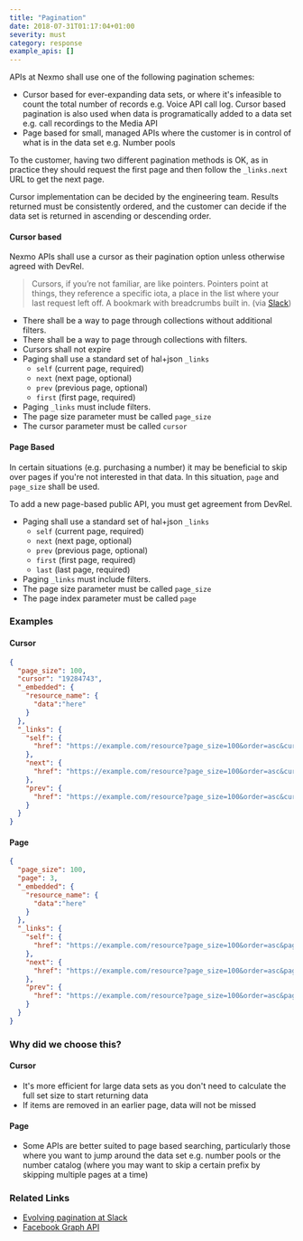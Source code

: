 ```yaml
---
title: "Pagination"
date: 2018-07-31T01:17:04+01:00
severity: must
category: response
example_apis: []
---
```


APIs at Nexmo shall use one of the following pagination schemes:

* Cursor based for ever-expanding data sets, or where it's infeasible to count the total number of records e.g. Voice API call log. Cursor based pagination is also used when data is programatically added to a data set e.g.  call recordings to the Media API
* Page based for small, managed APIs where the customer is in control of what is in the data set e.g. Number pools

To the customer, having two different pagination methods is OK, as in practice they should request the first page and then follow the `_links.next` URL to get the next page.

Cursor implementation can be decided by the engineering team. Results returned must be consistently ordered, and the customer can decide if the data set is returned in ascending or descending order.

#### Cursor based

Nexmo APIs shall use a cursor as their pagination option unless otherwise agreed with DevRel.

> Cursors, if you’re not familiar, are like pointers. Pointers point at things, they reference a specific iota, a place in the list where your last request left off. A bookmark with breadcrumbs built in. (via [Slack](https://api.slack.com/docs/pagination#cursors))

- There shall be a way to page through collections without additional filters.
- There shall be a way to page through collections with filters.
- Cursors shall not expire
- Paging shall use a standard set of hal+json `_links`
  - `self` (current page, required)
  - `next` (next page, optional)
  - `prev` (previous page, optional)
  - `first` (first page, required)
- Paging `_links` must include filters.
- The page size parameter must be called `page_size`
- The cursor parameter must be called `cursor`

#### Page Based

In certain situations (e.g. purchasing a number) it may be beneficial to skip
over pages if you're not interested in that data. In this situation, `page` and
`page_size` shall be used.

To add a new page-based public API, you must get agreement from DevRel.

- Paging shall use a standard set of hal+json `_links`
  - `self` (current page, required)
  - `next` (next page, optional)
  - `prev` (previous page, optional)
  - `first` (first page, required)
  - `last` (last page, required)
- Paging `_links` must include filters.
- The page size parameter must be called `page_size`
- The page index parameter must be called `page`

### Examples

#### Cursor

```json
{
  "page_size": 100,
  "cursor": "19284743",
  "_embedded": {
    "resource_name": {
      "data":"here"
    }
  },
  "_links": {
    "self": {
      "href": "https://example.com/resource?page_size=100&order=asc&cursor=19284743"
    },
    "next": {
      "href": "https://example.com/resource?page_size=100&order=asc&cursor=19291731"
    },
    "prev": {
      "href": "https://example.com/resource?page_size=100&order=asc&cursor=19283018"
    }
  }
}
```

#### Page

```json
{
  "page_size": 100,
  "page": 3,
  "_embedded": {
    "resource_name": {
      "data":"here"
    }
  },
  "_links": {
    "self": {
      "href": "https://example.com/resource?page_size=100&order=asc&page=3"
    },
    "next": {
      "href": "https://example.com/resource?page_size=100&order=asc&page=4"
    },
    "prev": {
      "href": "https://example.com/resource?page_size=100&order=asc&page=2"
    }
  }
}
```

### Why did we choose this?

#### Cursor

* It's more efficient for large data sets as you don't need to calculate the full set size to start returning data
* If items are removed in an earlier page, data will not be missed

#### Page

* Some APIs are better suited to page based searching, particularly those where you want to jump around the data set e.g. number pools or the number catalog (where you may want to skip a certain prefix by skipping multiple pages at a time)

### Related Links

* [Evolving pagination at Slack](https://slack.engineering/evolving-api-pagination-at-slack-1c1f644f8e12)
* [Facebook Graph API](https://developers.facebook.com/docs/graph-api/using-graph-api/#paging)
